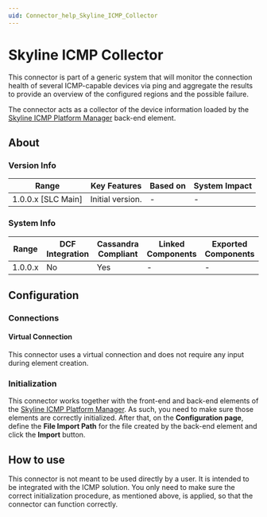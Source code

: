 ```yaml
---
uid: Connector_help_Skyline_ICMP_Collector
---
```


# Skyline ICMP Collector

This connector is part of a generic system that will monitor the connection health of several ICMP-capable devices via ping and aggregate the results to provide an overview of the configured regions and the possible failure.

The connector acts as a collector of the device information loaded by the [Skyline ICMP Platform Manager](xref:Connector_help_Skyline_ICMP_Platform_Manager) back-end element.

## About

### Version Info

| **Range**            | **Key Features** | **Based on** | **System Impact** |
|----------------------|------------------|--------------|-------------------|
| 1.0.0.x \[SLC Main\] | Initial version. | \-           | \-                |

### System Info

| **Range** | **DCF Integration** | **Cassandra Compliant** | **Linked Components** | **Exported Components** |
|-----------|---------------------|-------------------------|-----------------------|-------------------------|
| 1.0.0.x   | No                  | Yes                     | \-                    | \-                      |

## Configuration

### Connections

#### Virtual Connection

This connector uses a virtual connection and does not require any input during element creation.

### Initialization

This connector works together with the front-end and back-end elements of the [Skyline ICMP Platform Manager](xref:Connector_help_Skyline_ICMP_Platform_Manager). As such, you need to make sure those elements are correctly initialized.
After that, on the **Configuration page**, define the **File Import Path** for the file created by the back-end element and click the **Import** button.

## How to use

This connector is not meant to be used directly by a user. It is intended to be integrated with the ICMP solution. You only need to make sure the correct initialization procedure, as mentioned above, is applied, so that the connector can function correctly.

